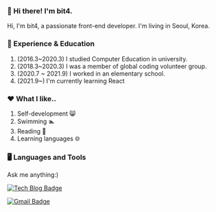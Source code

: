 ### 🙋 Hi there! I'm bit4.

Hi, I'm bit4, a passionate front-end developer. I'm living in Seoul, Korea. 

### 🎍 Experience & Education
1. (2016.3~2020.3) I studied Computer Education in university.
2. (2018.3~2020.3) I was a member of global coding volunteer group.
3. (2020.7 ~ 2021.9) I worked in an elementary school.
4. (2021.9~) I'm currently learning React

### ❤️ What I like..
1. Self-development 😸
2. Swimming 🏊
3. Reading 📖
4. Learning languages 🌐

### 🖥️ Languages and Tools


Ask me anything:) 

[![Tech Blog Badge](http://img.shields.io/badge/-Tech%20blog-black?style=flat-square&logo=github&link=https://velog.io/@devbit4)](https://velog.io/@devbit4)

[![Gmail Badge](https://img.shields.io/badge/Gmail-d14836?style=flat-square&logo=Gmail&logoColor=white&link=mailto:snugyun01@gmail.com)](mailto:devbit4gmail.com)

